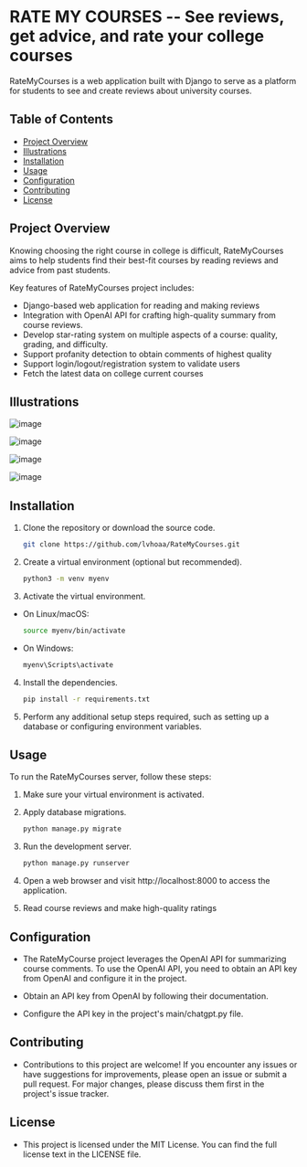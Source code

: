 # RATE MY COURSES -- See reviews, get advice, and rate your college courses 

RateMyCourses is a web application built with Django to serve as a platform for students to see and create reviews about university courses.

## Table of Contents

- [Project Overview](#project-overview)
- [Illustrations](#illustrations)
- [Installation](#installation)
- [Usage](#usage)
- [Configuration](#configuration)
- [Contributing](#contributing)
- [License](#license)

## Project Overview 

Knowing choosing the right course in college is difficult, RateMyCourses aims to help students find their best-fit courses by reading reviews and advice from past students. 

Key features of RateMyCourses project includes: 
- Django-based web application for reading and making reviews
- Integration with OpenAI API for crafting high-quality summary from course reviews.
- Develop star-rating system on multiple aspects of a course: quality, grading, and difficulty.
- Support profanity detection to obtain comments of highest quality
- Support login/logout/registration system to validate users
- Fetch the latest data on college current courses

## Illustrations

![image](https://github.com/lvhoaa/RateMyCourses/assets/87745938/66926dba-4887-4c44-83cc-6a860a65f53c)

![image](https://github.com/lvhoaa/RateMyCourses/assets/87745938/6759cffa-f29c-4d0e-85b0-4bdba3f97f94)

![image](https://github.com/lvhoaa/RateMyCourses/assets/87745938/d5050169-050b-41d8-8c31-7e9614c0205a)

![image](https://github.com/lvhoaa/RateMyCourses/assets/87745938/d3ed05a5-b416-49c3-8cba-3548990b4c01)

## Installation

1. Clone the repository or download the source code.
   ```bash
   git clone https://github.com/lvhoaa/RateMyCourses.git
2. Create a virtual environment (optional but recommended).
    ```bash
    python3 -m venv myenv
3. Activate the virtual environment.

- On Linux/macOS:
    ```bash
    source myenv/bin/activate

- On Windows:
    ```bash
    myenv\Scripts\activate

4. Install the dependencies.
    ```bash
    pip install -r requirements.txt

5. Perform any additional setup steps required, such as setting up a database or configuring environment variables.

## Usage

To run the RateMyCourses server, follow these steps:

1. Make sure your virtual environment is activated.

2. Apply database migrations.
    ```bash
    python manage.py migrate
3. Run the development server.
    ```bash
    python manage.py runserver
4. Open a web browser and visit http://localhost:8000 to access the application.

5. Read course reviews and make high-quality ratings 

## Configuration
- The RateMyCourse project leverages the OpenAI API for summarizing course comments. To use the OpenAI API, you need to obtain an API key from OpenAI and configure it in the project.

- Obtain an API key from OpenAI by following their documentation.

- Configure the API key in the project's main/chatgpt.py file. 

## Contributing
- Contributions to this project are welcome! If you encounter any issues or have suggestions for improvements, please open an issue or submit a pull request. For major changes, please discuss them first in the project's issue tracker.

## License
- This project is licensed under the MIT License. You can find the full license text in the LICENSE file.
